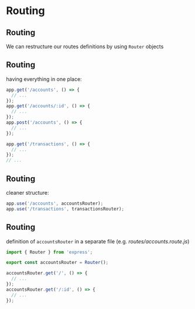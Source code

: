 # Routing

## Routing

We can restructure our routes definitions by using `Router` objects

## Routing

having everything in one place:

```js
app.get('/accounts', () => {
  // ...
});
app.get('/accounts/:id', () => {
  // ...
});
app.post('/accounts', () => {
  // ...
});

app.get('/transactions', () => {
  // ...
});
// ...
```

## Routing

cleaner structure:

```js
app.use('/accounts', accountsRouter);
app.use('/transactions', transactionsRouter);
```

## Routing

definition of `accountsRouter` in a separate file (e.g. _routes/accounts.route.js_)

```js
import { Router } from 'express';

export const accountsRouter = Router();

accountsRouter.get('/', () => {
  // ...
});
accountsRouter.get('/:id', () => {
  // ...
});
```

